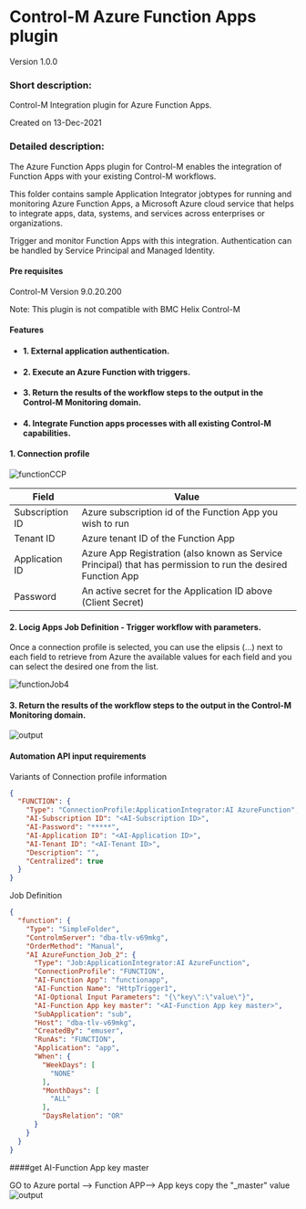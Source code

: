 # Control-M Azure Function Apps plugin
Version 1.0.0

### Short description:
Control-M Integration plugin for Azure Function Apps.

Created on 13-Dec-2021

### Detailed description:

The Azure Function Apps plugin for Control-M enables the integration of Function Apps with your existing Control-M
workflows.

This folder contains sample Application Integrator jobtypes for running and monitoring Azure Function Apps, a Microsoft Azure cloud service that helps to integrate apps, data, systems, and services across enterprises or organizations.

Trigger and monitor Function Apps with this integration. Authentication can be handled by Service Principal
and Managed Identity.

#### Pre requisites

Control-M Version 9.0.20.200

Note: This plugin is not compatible with BMC Helix Control-M

#### Features

* #### 1. External application authentication.
* #### 2. Execute an Azure Function with triggers.
* #### 3. Return the results of the workflow steps to the output in the Control-M Monitoring domain.
* #### 4. Integrate Function apps processes with all existing Control-M capabilities.  

 
#### 1. Connection profile 


![functionCCP](./images/functionCCP.jpg)

| Field | Value |
| --- | --- |
| Subscription ID	 | Azure subscription id of the Function App you wish to run|
| Tenant ID	 | Azure tenant ID of the Function App|
| Application ID	 | Azure App Registration (also known as Service Principal) that has permission to run the desired Function App|
| Password	 | An active secret for the Application ID above (Client Secret)|

#### 2. Locig Apps Job Definition - Trigger workflow with parameters.
Once a connection profile is selected, you can use the elipsis (...) next to each field to retrieve from Azure the available values for each field and you can select the desired one from the list.

![functionJob4](./images/functionJob4.jpg)

#### 3. Return the results of the workflow steps to the output in the Control-M Monitoring domain.  

![output](./images/output.jpg)


#### Automation API input requirements
Variants of Connection profile information
```json
{
  "FUNCTION": {
    "Type": "ConnectionProfile:ApplicationIntegrator:AI AzureFunction",
    "AI-Subscription ID": "<AI-Subscription ID>",
    "AI-Password": "*****",
    "AI-Application ID": "<AI-Application ID>",
    "AI-Tenant ID": "<AI-Tenant ID>",
    "Description": "",
    "Centralized": true
  }
}
```

Job Definition
```json
{
  "function": {
    "Type": "SimpleFolder",
    "ControlmServer": "dba-tlv-v69mkg",
    "OrderMethod": "Manual",
    "AI AzureFunction_Job_2": {
      "Type": "Job:ApplicationIntegrator:AI AzureFunction",
      "ConnectionProfile": "FUNCTION",
      "AI-Function App": "functionapp",
      "AI-Function Name": "HttpTrigger1",
      "AI-Optional Input Parameters": "{\"key\":\"value\"}",
      "AI-Function App key master": "<AI-Function App key master>",
      "SubApplication": "sub",
      "Host": "dba-tlv-v69mkg",
      "CreatedBy": "emuser",
      "RunAs": "FUNCTION",
      "Application": "app",
      "When": {
        "WeekDays": [
          "NONE"
        ],
        "MonthDays": [
          "ALL"
        ],
        "DaysRelation": "OR"
      }
    }
  }
}
```

####get AI-Function App key master

GO to Azure portal --> Function APP--> App keys 
copy the "_master" value
![output](./images/keymaster.jpg)
 

